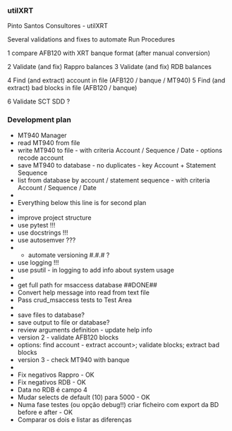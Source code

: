 ### utilXRT
Pinto Santos Consultores - utilXRT

Several validations and fixes to automate Run Procedures

1 compare AFB120 with XRT banque format (after manual conversion)

2 Validate (and fix) Rappro balances
3 Validate (and fix) RDB balances

4 Find (and extract) account in file (AFB120 / banque / MT940)
5 Find (and extract) bad blocks in file (AFB120 / banque)

6 Validate SCT SDD ?


### Development plan
- MT940 Manager
- read MT940 from file
- write MT940 to file - with criteria Account / Sequence / Date - options recode account
- save MT940 to database - no duplicates - key Account + Statement Sequence
- list from database by account / statement sequence - with criteria Account / Sequence / Date
- 
- Everything below this line is for second plan
- 
- improve project structure
- use pytest !!!
- use docstrings !!!
- use autosemver ???
- - automate versioning #.#.# ?
- use logging !!!
- use psutil - in logging to add info about system usage
- 
- get full path for msaccess database ##DONE##
- Convert help message into read from text file
- Pass crud_msaccess tests to Test Area
- 
- save files to database?
- save output to file or database?
- review arguments definition - update help info
- version 2 - validate AFB120 blocks
- options: find account - extract account>; validate blocks; extract bad blocks
- version 3 - check MT940 with banque
- 
- Fix negativos Rappro - OK
- Fix negativos RDB - OK
- Data no RDB é campo 4
- Mudar selects de default (10) para 5000 - OK
- Numa fase testes (ou opção debug!!) criar ficheiro com export da BD before e after - OK
- Comparar os dois e listar as diferenças
